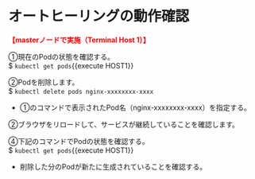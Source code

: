 # オートヒーリングの動作確認

**<span style="color: red; ">【masterノードで実施（Terminal Host 1）】</span>**  

①現在のPodの状態を確認する。  
$ `kubectl get pods`{{execute HOST1}}  

②Podを削除します。  
$ `kubectl delete pods nginx-xxxxxxxx-xxxx`  

- ①のコマンドで表示されたPod名（nginx-xxxxxxxx-xxxx）を指定する。  

②ブラウザをリロードして、サービスが継続していることを確認します。  

④下記のコマンドでPodの状態を確認する。  
$ `kubectl get pods`{{execute HOST1}}  

- 削除した分のPodが新たに生成されていることを確認する。  

